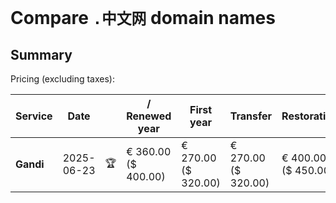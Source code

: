 # Compare `.中文网` domain names

## Summary

Pricing (excluding taxes):

| Service | Date |  | / Renewed year | First year | Transfer | Restoration |
|--|--|--|--|--|--|--|
| **Gandi** | 2025-06-23 | 🏆 | € 360.00<br>($ 400.00) | € 270.00<br>($ 320.00) | € 270.00<br>($ 320.00) | € 400.00<br>($ 450.00) |
